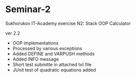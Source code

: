 # Seminar-2
Sukhorukov IT-Academy exercise N2:  Stack OOP Calculator

ver 2.2
- OOP implementations
- Processed by various exceptions
- Added DEFINE and VARPUSH methods
- Added INFO message
- Short test submitte in attached txt file
- JUnit test of quadratic equations added
